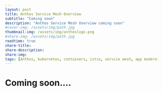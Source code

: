 ```yaml
---
layout: post
title: Anthos Service Mesh Overview
subtitle: "Coming soon"
description: "Anthos Service Mesh Overview coming soon"
#cover-img: /assets/img/path.jpg
thumbnail-img: /assets/img/anthoslogo.png
#share-img: /assets/img/path.jpg
readtime: true
share-title: 
share-description: 
share-img: 
tags: [Anthos, kubernetes, containers, istio, service mesh, app modernisation]
---
```


# Coming soon....
